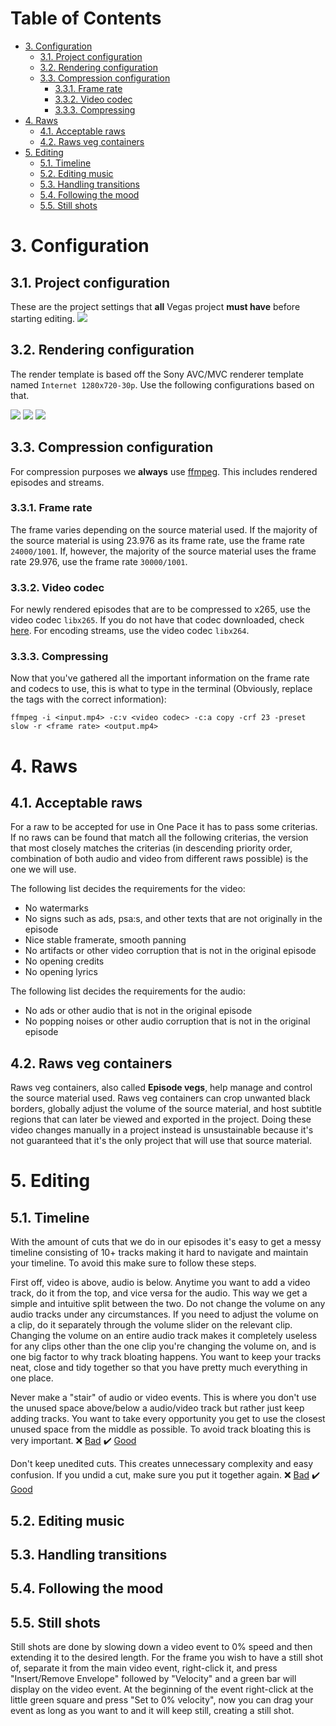 # Table of Contents
- [3. Configuration](#3-configuration)
  * [3.1. Project configuration](#31-project-configuration)
  * [3.2. Rendering configuration](#32-rendering-configuration)
  * [3.3. Compression configuration](#33-compression-configuration)
    + [3.3.1. Frame rate](#331-frame-rate)
    + [3.3.2. Video codec](#332-video-codec)
    + [3.3.3. Compressing](#333-compressing)
- [4. Raws](#4-raws)
  * [4.1. Acceptable raws](#41-acceptable-raws)
  * [4.2. Raws veg containers](#42-raws-veg-containers)
- [5. Editing](#5-editing)
  * [5.1. Timeline](#51-timeline)
  * [5.2. Editing music](#52-editing-music)
  * [5.3. Handling transitions](#53-handling-transitions)
  * [5.4. Following the mood](#54-following-the-mood)
  * [5.5. Still shots](#55-still-shots)

# 3. Configuration
## 3.1. Project configuration
These are the project settings that **all** Vegas project **must have** before starting editing.
![](https://i.imgur.com/VxWZ2Po.png)

## 3.2. Rendering configuration
The render template is based off the Sony AVC/MVC renderer template named `Internet 1280x720-30p`. Use the following configurations based on that.

![](https://i.imgur.com/aa5ElXM.png)
![](https://i.imgur.com/gixi4Au.png)
![](https://i.imgur.com/okPCPt0.png)

## 3.3. Compression configuration
For compression purposes we **always** use [ffmpeg](https://www.ffmpeg.org/download.html). This includes rendered episodes and streams.

### 3.3.1. Frame rate
The frame varies depending on the source material used. If the majority of the source material is using 23.976 as its frame rate, use the frame rate `24000/1001`. If, however, the majority of the source material uses the frame rate 29.976, use the frame rate `30000/1001`.

### 3.3.2. Video codec
For newly rendered episodes that are to be compressed to x265, use the video codec `libx265`. If you do not have that codec downloaded, check [here](https://trac.ffmpeg.org/wiki/Encode/H.265). For encoding streams, use the video codec `libx264`.


### 3.3.3. Compressing
Now that you've gathered all the important information on the frame rate and codecs to use, this is what to type in the terminal (Obviously, replace the tags with the correct information):

```ffmpeg -i <input.mp4> -c:v <video codec> -c:a copy -crf 23 -preset slow -r <frame rate> <output.mp4>```

# 4. Raws
## 4.1. Acceptable raws
For a raw to be accepted for use in One Pace it has to pass some criterias. If no raws can be found that match all the following criterias, the version that most closely matches the criterias (in descending priority order, combination of both audio and video from different raws possible) is the one we will use.

The following list decides the requirements for the video:

- No watermarks
- No signs such as ads, psa:s, and other texts that are not originally in the episode
- Nice stable framerate, smooth panning
- No artifacts or other video corruption that is not in the original episode
- No opening credits
- No opening lyrics

The following list decides the requirements for the audio:

- No ads or other audio that is not in the original episode
- No popping noises or other audio corruption that is not in the original episode

## 4.2. Raws veg containers
Raws veg containers, also called **Episode vegs**, help manage and control the source material used. Raws veg containers can crop unwanted black borders, globally adjust the volume of the source material, and host subtitle regions that can later be viewed and exported in the project. Doing these video changes manually in a project instead is unsustainable because it's not guaranteed that it's the only project that will use that source material.

# 5. Editing
## 5.1. Timeline
With the amount of cuts that we do in our episodes it's easy to get a messy timeline consisting of 10+ tracks making it hard to navigate and maintain your timeline. To avoid this make sure to follow these steps.

First off, video is above, audio is below. Anytime you want to add a video track, do it from the top, and vice versa for the audio. This way we get a simple and intuitive split between the two. Do not change the volume on any audio tracks under any circumstances. If you need to adjust the volume on a clip, do it separately through the volume slider on the relevant clip. Changing the volume on an entire audio track makes it completely useless for any clips other than the one clip you're changing the volume on, and is one big factor to why track bloating happens. You want to keep your tracks neat, close and tidy together so that you have pretty much everything in one place.

Never make a "stair" of audio or video events. This is where you don't use the unused space above/below a audio/video track but rather just keep adding tracks. You want to take every opportunity you get to use the closest unused space from the middle as possible. To avoid track bloating this is very important. :x: [Bad](https://i.imgur.com/sGFwMiz.png) :heavy_check_mark: [Good](https://i.imgur.com/RBPdESo.png)

Don't keep unedited cuts. This creates unnecessary complexity and easy confusion. If you undid a cut, make sure you put it together again. :x: [Bad](https://i.imgur.com/OYIKF48.png) :heavy_check_mark: [Good](https://i.imgur.com/krsBpFq.png)

## 5.2. Editing music
## 5.3. Handling transitions
## 5.4. Following the mood
## 5.5. Still shots
Still shots are done by slowing down a video event to 0% speed and then extending it to the desired length. For the frame you wish to have a still shot of, separate it from the main video event, right-click it, and press "Insert/Remove Envelope" followed by "Velocity" and a green bar will display on the video event. At the beginning of the event right-click at the little green square and press "Set to 0% velocity", now you can drag your event as long as you want to and it will keep still, creating a still shot.
